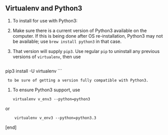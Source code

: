 ## Virtualenv and Python3

 1. To install for use with Python3:
 
   2. Make sure there is a current version of Python3 available on the computer. If this is being done after OS re-installation, Python3 may not be available; use `brew install python3` in that case.
   2. That version will supply `pip3`. Use regular `pip` to uninstall any previous versions of `virtualenv`, then use

        ```
pip3 install -U virtualenv
        ```

     to be sure of getting a version fully compatible with Python3.

 1. To ensure Python3 support, use

        virtualenv v_env3 --python=python3

   or 

        virtualenv v_env3 --python=python3.3

[end]
